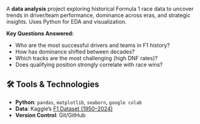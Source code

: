 A **data analysis** project exploring historical Formula 1 race data to uncover trends in driver/team performance, dominance across eras, and strategic insights. Uses Python for EDA and visualization.

**Key Questions Answered:**
- Who are the most successful drivers and teams in F1 history?
- How has dominance shifted between decades?
- Which tracks are the most challenging (high DNF rates)?
- Does qualifying position strongly correlate with race wins?

## 🛠️ Tools & Technologies
- **Python**: `pandas`, `matplotlib`, `seaborn`, `google colab`
- **Data**: Kaggle’s [F1 Dataset (1950–2024)](https://www.kaggle.com/datasets/rohanrao/formula-1-world-championship-1950-2020)
- **Version Control**: Git/GitHub
